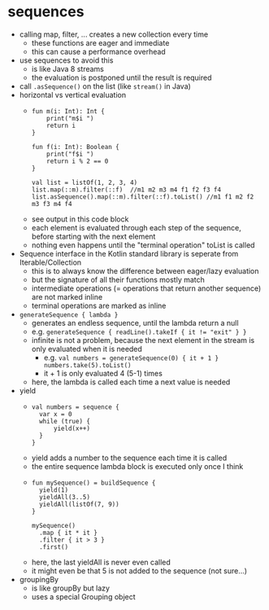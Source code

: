 # sequences

- calling map, filter, ... creates a new collection every time
    - these functions are eager and immediate
    - this can cause a performance overhead
- use sequences to avoid this
    - is like Java 8 streams
    - the evaluation is postponed until the result is required
- call `.asSequence()` on the list (like `stream()` in Java)
- horizontal vs vertical evaluation
    - ```
      fun m(i: Int): Int { 
          print("m$i ")
          return i 
      }
        
      fun f(i: Int): Boolean { 
          print("f$i ")
          return i % 2 == 0
      }
      
      val list = listOf(1, 2, 3, 4) 
      list.map(::m).filter(::f)  //m1 m2 m3 m4 f1 f2 f3 f4
      list.asSequence().map(::m).filter(::f).toList() //m1 f1 m2 f2 m3 f3 m4 f4
      ```
    - see output in this code block
    - each element is evaluated through each step of the sequence, before starting with the next element
    - nothing even happens until the "terminal operation" toList is called
- Sequence interface in the Kotlin standard library is seperate from Iterable/Collection
    - this is to always know the difference between eager/lazy evaluation
    - but the signature of all their functions mostly match
    - intermediate operations (= operations that return another sequence) are not marked inline
    - terminal operations are marked as inline
- `generateSequence { lambda }`
    - generates an endless sequence, until the lambda return a null
    - e.g. `generateSequence { readLine().takeIf { it != "exit" } }`
    - infinite is not a problem, because the next element in the stream is only evaluated when it is needed
        - e.g. ```
               val numbers = generateSequence(0) { it + 1 }
               numbers.take(5).toList()
               ``` 
        - it + 1 is only evaluated 4 (5-1) times
    - here, the lambda is called each time a next value is needed
- yield
    - ```
      val numbers = sequence {
        var x = 0
        while (true) {
            yield(x++)
        }
      }
      ```
    - yield adds a number to the sequence each time it is called
    - the entire sequence lambda block is executed only once I think
    - ```
      fun mySequence() = buildSequence { 
        yield(1)
        yieldAll(3..5)
        yieldAll(listOf(7, 9)) 
      }
      
      mySequence() 
        .map { it * it }
        .filter { it > 3 } 
        .first()
      ```
    - here, the last yieldAll is never even called
    - it might even be that 5 is not added to the sequence (not sure...)
- groupingBy
    - is like groupBy but lazy
    - uses a special Grouping object
    
    
       
